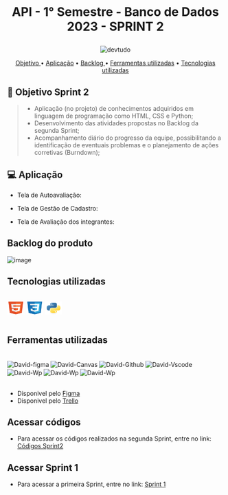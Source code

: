 
# <p align = "center" > API - 1° Semestre - Banco de Dados 2023 - SPRINT 2 </p>
  
 <p align="center"><img src="https://user-images.githubusercontent.com/97489478/233746669-41edb3cf-f9d8-4174-b0c8-351f0545eb13.png" alt="devtudo" style="width:800px;height:350px;"></p>
 
<p align="center">
 <a href ="#dart-objetivo-sprint-2"> Objetivo </a>  •
 <a href="#computer-aplicação">Aplicação</a> • 
 <a href ="#backlog-do-produto"> Backlog </a>  •
 <a href="#ferramentas-utilizadas">Ferramentas utilizadas</a> •
 <a href="#tecnologias-utilizadas">Tecnologias utilizadas</a>
</p>
  
## :dart: Objetivo Sprint 2

> - Aplicação (no projeto) de conhecimentos adquiridos em linguagem de programação como HTML, CSS e Python;
> - Desenvolvimento das atividades propostas no Backlog da segunda Sprint;
> - Acompanhamento diário do progresso da equipe, possibilitando a identificação de eventuais problemas e o planejamento de ações corretivas (Burndown);

## :computer: Aplicação

+ Tela de Autoavaliação: 

<!-- inserir aqui o gif da tela funcionando -->

+ Tela de Gestão de Cadastro:

<!-- inserir aqui o gif da tela funcionando -->

+ Tela de Avaliação dos integrantes:

<!-- inserir aqui o gif da tela funcionando -->
 
 
## Backlog do produto
![image](https://user-images.githubusercontent.com/111203231/233815240-93709471-a9eb-4046-aa48-4923cebdae66.png)


## Tecnologias utilizadas

<div style="display: inline_block"><br>
  <img align="center" alt="David-HTML" height="30" width="40" src="https://raw.githubusercontent.com/devicons/devicon/master/icons/html5/html5-original.svg">
  <img align="center" alt="David-CSS" height="30" width="40" src="https://raw.githubusercontent.com/devicons/devicon/master/icons/css3/css3-original.svg">
  <img align="center" alt="David-Python" height="30" width="40" src="https://raw.githubusercontent.com/devicons/devicon/master/icons/python/python-original.svg">
  
 <div style="display: inline_block"><br>
   
## Ferramentas utilizadas

<div style="display: inline_block"><br>
 
  <img align="center" alt="David-figma" height="30" width="40" src="https://cdn.jsdelivr.net/gh/devicons/devicon/icons/figma/figma-original.svg" />
  <img align="center" alt="David-Canvas" height="30" width="40" src="https://cdn.jsdelivr.net/gh/devicons/devicon/icons/canva/canva-original.svg" />
  <img align="center" alt="David-Github" height="40" width="40" src="https://pngimg.com/uploads/github/github_PNG51.png" />
  <img align="center" alt="David-Vscode" height="30" width="40" src="https://cdn.jsdelivr.net/gh/devicons/devicon/icons/vscode/vscode-original.svg" />
  <img align="center" alt="David-Wp" height="30" width="40" src="https://cdn.jsdelivr.net/gh/devicons/devicon/icons/wordpress/wordpress-original.svg" />  
  <img align="center" alt="David-Wp" height="40" width="40" src="https://logodownload.org/wp-content/uploads/2017/11/discord-logo-1-1-2048x2048.png" />
  <img align="center" alt="David-Wp" height="30" width="40" src="https://logos-world.net/wp-content/uploads/2021/02/Trello-Emblem.png" />
  <div style="display: inline_block"><br>
     
  + Disponivel pelo [Figma](https://www.figma.com/file/86VvL8DaM6IR9RH06jVobp/PBLTeX-Projeto?node-id=0%3A1&t=Av9utODXTrCT0tAK-1)
  + Disponivel pelo [Trello](https://trello.com/b/CHEOxSyG/avalia%C3%A7%C3%A3o-360)

    
  ## Acessar códigos
     
   + Para acessar os códigos realizados na segunda Sprint, entre no link: [Códigos Sprint2](https://github.com/DevTudoFatec/Avaliacao360/tree/Sprint_2/API%20python)
    
  ## Acessar Sprint 1
  
  + Para acessar a primeira Sprint, entre no link: [Sprint 1](https://github.com/DevTudoFatec/Avaliacao360/tree/Sprint_1)
    

